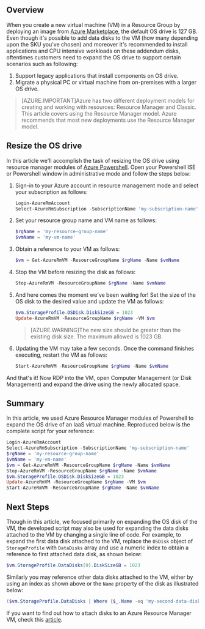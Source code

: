## Overview
When you create a new virtual machine (VM) in a Resource Group by deploying an image from [Azure Marketplace](https://azure.microsoft.com/marketplace/), the default OS drive is 127 GB. Even though it's possible to add data disks to the VM (how many depending upon the SKU you've chosen) and moreover it's recommended to install applications and CPU intensive workloads on these addendum disks, oftentimes customers need to expand the OS drive to support certain scenarios such as following:

1.  Support legacy applications that install components on OS drive.
2.  Migrate a physical PC or virtual machine from on-premises with a larger OS drive.

>[AZURE.IMPORTANT]Azure has two different deployment models for creating and working with resources: Resource Manager and Classic. This article covers using the Resource Manager model. Azure recommends that most new deployments use the Resource Manager model.

## Resize the OS drive
In this article we'll accomplish the task of resizing the OS drive using resource manager modules of [Azure Powershell](/documentation/articles/powershell-install-configure/). Open your Powershell ISE or Powershell window in administrative mode and follow the steps below:

1.  Sign-in to your Azure account in resource management mode and select your subscription as follows:

    ```Powershell
    Login-AzureRmAccount
    Select-AzureRmSubscription -SubscriptionName 'my-subscription-name'
    ```

2.  Set your resource group name and VM name as follows:

    ```Powershell
    $rgName = 'my-resource-group-name'
    $vmName = 'my-vm-name'
    ```

3.  Obtain a reference to your VM as follows:

    ```Powershell
    $vm = Get-AzureRmVM -ResourceGroupName $rgName -Name $vmName
    ```

4. Stop the VM before resizing the disk as follows:

    ```Powershell
    Stop-AzureRmVM -ResourceGroupName $rgName -Name $vmName
    ```

5.  And here comes the moment we've been waiting for! Set the size of the OS disk to the desired value and update the VM as follows:

    ```Powershell
    $vm.StorageProfile.OSDisk.DiskSizeGB = 1023
    Update-AzureRmVM -ResourceGroupName $rgName -VM $vm
    ```

    >[AZURE.WARNING]The new size should be greater than the existing disk size. The maximum allowed is 1023 GB.

6.  Updating the VM may take a few seconds. Once the command finishes executing, restart the VM as follows:

    ```Powershell
    Start-AzureRmVM -ResourceGroupName $rgName -Name $vmName
    ```

And that's it! Now RDP into the VM, open Computer Management (or Disk Management) and expand the drive using the newly allocated space.

## Summary
In this article, we used Azure Resource Manager modules of Powershell to expand the OS drive of an IaaS virtual machine. Reproduced below is the complete script for your reference:

```Powershell
Login-AzureRmAccount
Select-AzureRmSubscription -SubscriptionName 'my-subscription-name'
$rgName = 'my-resource-group-name'
$vmName = 'my-vm-name'
$vm = Get-AzureRmVM -ResourceGroupName $rgName -Name $vmName
Stop-AzureRmVM -ResourceGroupName $rgName -Name $vmName
$vm.StorageProfile.OSDisk.DiskSizeGB = 1023
Update-AzureRmVM -ResourceGroupName $rgName -VM $vm
Start-AzureRmVM -ResourceGroupName $rgName -Name $vmName
```

## Next Steps
Though in this article, we focused primarily on expanding the OS disk of the VM, the developed script may also be used for expanding the data disks attached to the VM by changing a single line of code. For example, to expand the first data disk attached to the VM, replace the ```OSDisk``` object of ```StorageProfile``` with ```DataDisks``` array and use a numeric index to obtain a reference to first attached data disk, as shown below:

```Powershell
$vm.StorageProfile.DataDisks[0].DiskSizeGB = 1023
```
Similarly you may reference other data disks attached to the VM, either by using an index as shown above or the ```Name``` property of the disk as illustrated below:

```Powershell
($vm.StorageProfile.DataDisks | Where {$_.Name -eq 'my-second-data-disk'})[0].DiskSizeGB = 1023
```

If you want to find out how to attach disks to an Azure Resource Manager VM, check this [article](/documentation/articles/virtual-machines-windows-attach-disk-portal/).
